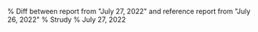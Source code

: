 % Diff between report from "July 27, 2022" and reference report from "July 26, 2022"
% Strudy
% July 27, 2022


